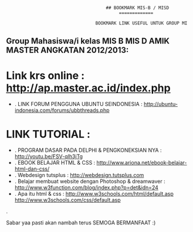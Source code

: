                                           
                                          ## BOOKMARK MIS-B / MISD
                                               =============
                                              
                                      BOOKMARK LINK USEFUL UNTUK GROUP MI 
                                      
                                      
                                      
## Group Mahasiswa/i kelas MIS B MIS D AMIK MASTER ANGKATAN 2012/2013: ##



#   Link krs online  : http://ap.master.ac.id/index.php
- . LINK FORUM PENGGUNA UBUNTU SEINDONESIA  : http://ubuntu-indonesia.com/forums/ubbthreads.php

#   LINK TUTORIAL :

- . PROGRAM DASAR PADA DELPHI & PENGKONEKSIAN NYA : http://youtu.be/FSV-qIh3jTg
- . EBOOK BELAJAR HTML & CSS                      : http://www.ariona.net/ebook-belajar-html-dan-css/
- . Webdesign tutsplus                            : http://webdesign.tutsplus.com
- . Belajar membuat website dengan Photoshop & dreamwaver : http://www.w3function.com/blog/index.php?p=det&idn=24
- . Apa itu html & css : http://www.w3schools.com/html/default.asp
                         http://www.w3schools.com/css/default.asp                                          


. 






Sabar yaa pasti akan nambah terus  SEMOGA BERMANFAAT :)
